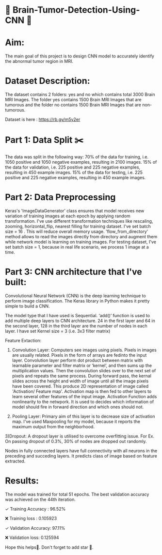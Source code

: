 # 🧠 Brain-Tumor-Detection-Using-CNN 🧠

# Aim:
The main goal of this project is to design CNN model to accurately identify the abnormal tumor region in MRI.

# Dataset Description:
The dataset contains 2 folders: yes and no which contains total 3000 Brain MRI Images. The folder yes contains 1500 Brain MRI Images that are tumorous and the folder no contains 1500 Brain MRI Images that are non-tumorous.

Dataset is here : https://rb.gy/m5y2er

# Part 1: Data Split ✂️
The data was split in the following way:
70% of the data for training, i.e. 1050 positive and 1050 negative examples, resulting in 2100 images.
15% of the data for validation, i.e. 225 positive and 225 negative examples, resulting in 450 example images.
15% of the data for testing, i.e. 225 positive and 225 negative examples, resulting in 450 example images.

# Part 2: Data Preprocessing
Keras's  'ImageDataGenerator' class ensures that model receives new variation of training images at each epoch by applying random transformation.
I've use different transformation techniques like rescaling, zooming, horizontal_flip, nearest filling for training dataset.
I've set batch size = 16 . This will reduce overall memory usage.
'flow_from_directory' method allows to read the images directly from directory and augment them while network model is learning on training images.
For testing dataset, I've set batch size = 1, because in real life scenario, we process 1 image at a time.

# Part 3: CNN architecture that I've built:
Convolutional Neural Network (CNN) is the deep learning technique to perform image classification. The Keras library in Python makes it pretty simple to build a CNN. 

The model type that I have used is Sequential. ‘add()’ function is used to add multiple deep layers to CNN architecture. 24 in the first layer and 64 in the second layer, 128 in the third layer are the number of nodes in each layer. I have set Kernel size = 3 (i.e. 3x3 filter matrix) 

Feature Extaction:
1) Convolution Layer:
Computers see images using pixels. Pixels in images are usually related. Pixels in the form of arrays are fedinto the input layer. Convolution layer perform dot product between matrix with learnable parameter and filter matrix or ‘kernel’, and then sums up the multiplication values. Then the convolution slides over to the next set of pixels and repeats the same process. During forward pass, the kernal slides across the height and width of image until all the image pixels have been covered. This produce 2D representation of image called 'Activation/ Feature map'. Activation map is then fed to other layers to learn several other features of the input image. 
Activation Function adds nonlinearity to the netwpork. It is used to decides which information of model should fire in forward direction and which ones should not.

2) Pooling Layer:
Primary aim of this layer is to decrease size of activation map. I've used Maxpooling for my model, because it reports the maximum output from the neighborhood.

3)Dropout:
A dropout layer is utilised to overcome overfitting issue. For Ex. On passing dropout of 0.3%, 30% of nodes are dropped out randomly.

Nodes in fully connected layers have full connectivity with all neurons in the preceding and succeding layers. It predicts class of image based on feature extracted.

# Results:
The model was trained for total 51 epochs. The best validation accuracy was achieved on the 44th iteration.

✓ Training Accuracy  : 96.52%   

❌ Training loss  : 0.105923

✓ Validation Accuracy: 97.11% 

❌ Validation loss: 0.125594

Hope this helps🙂. Don't forget to add star 🌟.

